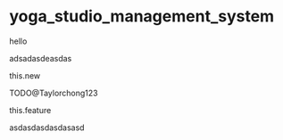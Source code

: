 # yoga_studio_management_system

hello


adsadasdeasdas

this.new

TODO@Taylorchong123


this.feature


asdasdasdasdasasd